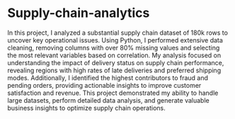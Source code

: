 # Supply-chain-analytics
In this project, I analyzed a substantial supply chain dataset of 180k rows to uncover key operational issues. Using Python, I performed extensive data cleaning, removing columns with over 80% missing values and selecting the most relevant variables based on correlation. My analysis focused on understanding the impact of delivery status on supply chain performance, revealing regions with high rates of late deliveries and preferred shipping modes. Additionally, I identified the highest contributors to fraud and pending orders, providing actionable insights to improve customer satisfaction and revenue. This project demonstrated my ability to handle large datasets, perform detailed data analysis, and generate valuable business insights to optimize supply chain operations.
